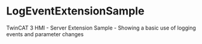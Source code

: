 # LogEventExtensionSample
 TwinCAT 3 HMI - Server Extension Sample - Showing a basic use of logging events and parameter changes
